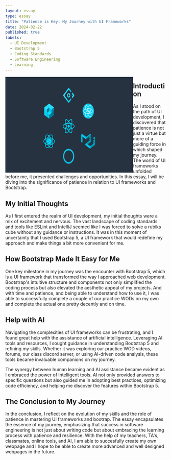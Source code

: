 ```yaml
---
layout: essay
type: essay
title: "Patience is Key: My Journey with UI Frameworks"
date: 2024-02-22
published: true
labels:
  - UI Development
  - Bootstrap 5
  - Coding Standards
  - Software Engineering
  - Learning
---
```


<img align="left" src="https://github.com/AustinV28/AustinV28.github.io/blob/main/img/react-ui-frameworks-the-best.jpg?raw=true" alt="Patience is Key" width="400" height="300">


## Introduction

As I stood on the path of UI development, I discovered that patience is not just a virtue but more of a guiding force in which shaped my journey. The world of UI frameworks unfolded before me, it presented challenges and opportunities. In this essay, I will be diving into the significance of patience in relation to UI frameworks and Bootstrap.

## My Initial Thoughts

As I first entered the realm of UI development, my initial thoughts were a mix of excitement and nervous. The vast landscape of coding standards and tools like ESLint and IntelliJ seemed like I was forced to solve a rubiks cube without any guidance or instructions. It was in this moment of uncertainty that I used Bootstrap 5, a UI framework that would redefine my approach and make things a bit more convenient for me.

## How Bootstrap Made It Easy for Me

One key milestone in my journey was the encounter with Bootstrap 5, which is a UI framework that transformed the way I approached web development. Bootstrap's intuitive structure and components not only simplified the coding process but also elevated the aesthetic appeal of my projects. And with time and patience, and being able to understand how to use it, I was able to successfully complete a couple of our practice WODs on my own and complete the actual one pretty decently and on time.

## Help with AI

Navigating the complexities of UI frameworks can be frustrating, and I found great help with the assistance of artificial intelligence. Leveraging AI tools and resources, I sought guidance in understanding Bootstrap 5 and refining my skills. Whether it was exploring our practice WOD videos, forums, our class discord server, or using AI-driven code analysis, these tools became invaluable companions on my journey.

The synergy between human learning and AI assistance became evident as I embraced the power of intelligent tools. AI not only provided answers to specific questions but also guided me in adopting best practices, optimizing code efficiency, and helping me discover the features within Bootstrap 5.

## The Conclusion to My Journey

In the conclusion, I reflect on the evolution of my skills and the role of patience in mastering UI frameworks and bootrap. The essay encapsulates the essence of my journey, emphasizing that success in software engineering is not just about writing code but about embracing the learning process with patience and resilience. With the help of my teachers, TA's, classmates, online tools, and AI, I am able to succesfully create my own webpage and I hope to be able to create more advanced and well designed webpages in the future.

